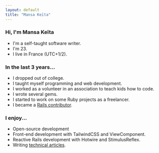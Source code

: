 ```yaml
---
layout: default
title: "Mansa Keïta"
---
```

### Hi, I'm Mansa Keïta
* I'm a self-taught software writer.
* I'm 23.
* I live in France (UTC+1/2).

### In the last 3 years...
* I dropped out of college.
* I taught myself programming and web development.
* I worked as a volunteer in an association to teach kids how to code.
* I wrote several gems.
* I started to work on some Ruby projects as a freelancer.
* I became a [Rails contributor](https://contributors.rubyonrails.org/contributors/mansakondo/commits).

### I enjoy...
* Open-source development
* Front-end development with TailwindCSS and ViewComponent. 
* Reactive Rails development with Hotwire and StimulusReflex.
* Writing [technical articles](https://dev.to/mansakondo).
